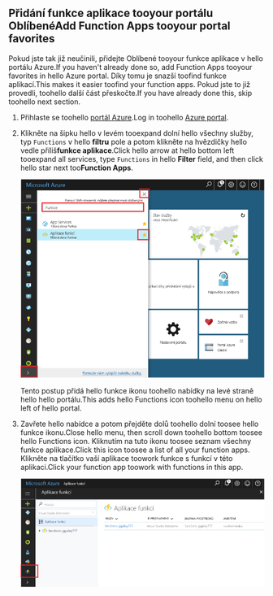 ## <a name="add-function-apps-tooyour-portal-favorites"></a><span data-ttu-id="371e1-101">Přidání funkce aplikace tooyour portálu Oblíbené</span><span class="sxs-lookup"><span data-stu-id="371e1-101">Add Function Apps tooyour portal favorites</span></span> 

<span data-ttu-id="371e1-102">Pokud jste tak již neučinili, přidejte Oblíbené tooyour funkce aplikace v hello portálu Azure.</span><span class="sxs-lookup"><span data-stu-id="371e1-102">If you haven't already done so, add Function Apps tooyour favorites in hello Azure portal.</span></span> <span data-ttu-id="371e1-103">Díky tomu je snazší toofind funkce aplikací.</span><span class="sxs-lookup"><span data-stu-id="371e1-103">This makes it easier toofind your function apps.</span></span> <span data-ttu-id="371e1-104">Pokud jste to již provedli, toohello další část přeskočte.</span><span class="sxs-lookup"><span data-stu-id="371e1-104">If you have already done this, skip toohello next section.</span></span> 

1. <span data-ttu-id="371e1-105">Přihlaste se toohello [portál Azure](https://portal.azure.com/).</span><span class="sxs-lookup"><span data-stu-id="371e1-105">Log in toohello [Azure portal](https://portal.azure.com/).</span></span>

2. <span data-ttu-id="371e1-106">Klikněte na šipku hello v levém tooexpand dolní hello všechny služby, typ `Functions` v hello **filtru** pole a potom klikněte na hvězdičky hello vedle příliš**funkce aplikace**.</span><span class="sxs-lookup"><span data-stu-id="371e1-106">Click hello arrow at hello bottom left tooexpand all services, type `Functions` in hello **Filter** field, and then click hello star next too**Function Apps**.</span></span>  
 
    ![Vytvoření aplikace pro funkce v hello portálu Azure](./media/functions-portal-favorite-function-apps/functions-favorite-function-apps.png)

    <span data-ttu-id="371e1-108">Tento postup přidá hello funkce ikonu toohello nabídky na levé straně hello hello portálu.</span><span class="sxs-lookup"><span data-stu-id="371e1-108">This adds hello Functions icon toohello menu on hello left of hello portal.</span></span>

3. <span data-ttu-id="371e1-109">Zavřete hello nabídce a potom přejděte dolů toohello dolní toosee hello funkce ikonu.</span><span class="sxs-lookup"><span data-stu-id="371e1-109">Close hello menu, then scroll down toohello bottom toosee hello Functions icon.</span></span> <span data-ttu-id="371e1-110">Kliknutím na tuto ikonu toosee seznam všechny funkce aplikace.</span><span class="sxs-lookup"><span data-stu-id="371e1-110">Click this icon toosee a list of all your function apps.</span></span> <span data-ttu-id="371e1-111">Klikněte na tlačítko vaší aplikace toowork funkce s funkcí v této aplikaci.</span><span class="sxs-lookup"><span data-stu-id="371e1-111">Click your function app toowork with functions in this app.</span></span> 
 
    ![](./media/functions-portal-favorite-function-apps/functions-function-apps-hub.png)
 
     